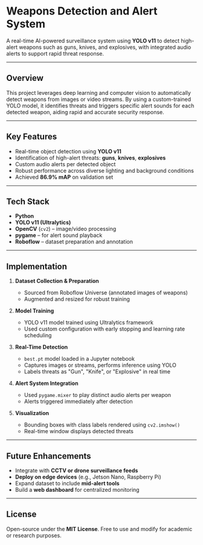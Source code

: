 # Weapons Detection and Alert System

A real-time AI-powered surveillance system using **YOLO v11** to detect high-alert weapons such as guns, knives, and explosives, with integrated audio alerts to support rapid threat response.

---

##  Overview

This project leverages deep learning and computer vision to automatically detect weapons from images or video streams. By using a custom-trained YOLO model, it identifies threats and triggers specific alert sounds for each detected weapon, aiding rapid and accurate security response.

---

## Key Features

- Real-time object detection using **YOLO v11**
- Identification of high-alert threats: **guns**, **knives**, **explosives**
- Custom audio alerts per detected object
- Robust performance across diverse lighting and background conditions
- Achieved **86.9% mAP** on validation set

---

## Tech Stack

- **Python**
- **YOLO v11 (Ultralytics)**
- **OpenCV** (`cv2`) – image/video processing
- **pygame** – for alert sound playback
- **Roboflow** – dataset preparation and annotation

---

## Implementation

1. **Dataset Collection & Preparation**  
   - Sourced from Roboflow Universe (annotated images of weapons)  
   - Augmented and resized for robust training

2. **Model Training**  
   - YOLO v11 model trained using Ultralytics framework  
   - Used custom configuration with early stopping and learning rate scheduling

3. **Real-Time Detection**  
   - `best.pt` model loaded in a Jupyter notebook  
   - Captures images or streams, performs inference using YOLO  
   - Labels threats as "Gun", "Knife", or "Explosive" in real time

4. **Alert System Integration**  
   - Used `pygame.mixer` to play distinct audio alerts per weapon  
   - Alerts triggered immediately after detection

5. **Visualization**  
   - Bounding boxes with class labels rendered using `cv2.imshow()`  
   - Real-time window displays detected threats

---

## Future Enhancements

- Integrate with **CCTV or drone surveillance feeds**  
- **Deploy on edge devices** (e.g., Jetson Nano, Raspberry Pi)  
- Expand dataset to include **mid-alert tools**  
- Build a **web dashboard** for centralized monitoring

---

## License

Open-source under the **MIT License**. Free to use and modify for academic or research purposes.

